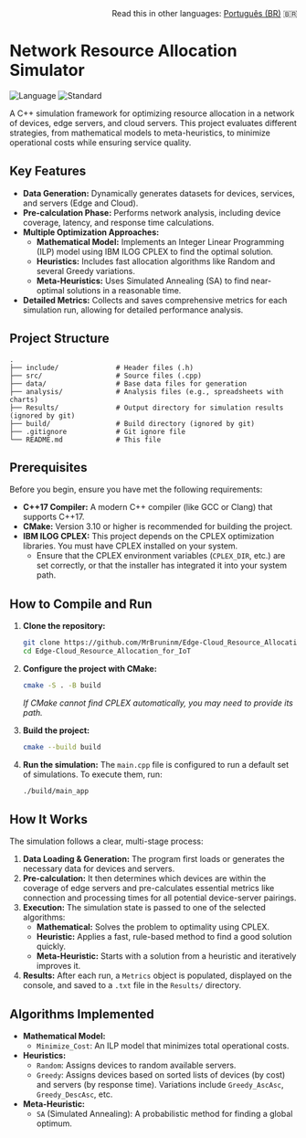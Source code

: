 <div align="right">
Read this in other languages: <a href="README-pt-br.md">Português (BR)</a> 🇧🇷
</div>

# Network Resource Allocation Simulator

![Language](https://img.shields.io/badge/Language-C%2B%2B-blue.svg)
![Standard](https://img.shields.io/badge/C%2B%2B-17-blue.svg)

A C++ simulation framework for optimizing resource allocation in a network of devices, edge servers, and cloud servers. This project evaluates different strategies, from mathematical models to meta-heuristics, to minimize operational costs while ensuring service quality.

## Key Features

-   **Data Generation:** Dynamically generates datasets for devices, services, and servers (Edge and Cloud).
-   **Pre-calculation Phase:** Performs network analysis, including device coverage, latency, and response time calculations.
-   **Multiple Optimization Approaches:**
    -   **Mathematical Model:** Implements an Integer Linear Programming (ILP) model using IBM ILOG CPLEX to find the optimal solution.
    -   **Heuristics:** Includes fast allocation algorithms like Random and several Greedy variations.
    -   **Meta-Heuristics:** Uses Simulated Annealing (SA) to find near-optimal solutions in a reasonable time.
-   **Detailed Metrics:** Collects and saves comprehensive metrics for each simulation run, allowing for detailed performance analysis.

## Project Structure

```
.
├── include/              # Header files (.h)
├── src/                  # Source files (.cpp)
├── data/                 # Base data files for generation
├── analysis/             # Analysis files (e.g., spreadsheets with charts)
├── Results/              # Output directory for simulation results (ignored by git)
├── build/                # Build directory (ignored by git)
├── .gitignore            # Git ignore file
└── README.md             # This file
```

## Prerequisites

Before you begin, ensure you have met the following requirements:

* **C++17 Compiler:** A modern C++ compiler (like GCC or Clang) that supports C++17.
* **CMake:** Version 3.10 or higher is recommended for building the project.
* **IBM ILOG CPLEX:** This project depends on the CPLEX optimization libraries. You must have CPLEX installed on your system.
    * Ensure that the CPLEX environment variables (`CPLEX_DIR`, etc.) are set correctly, or that the installer has integrated it into your system path.

## How to Compile and Run

1.  **Clone the repository:**
    ```bash
    git clone https://github.com/MrBruninm/Edge-Cloud_Resource_Allocation_for_IoT.git
    cd Edge-Cloud_Resource_Allocation_for_IoT
    ```

2.  **Configure the project with CMake:**
    ```bash
    cmake -S . -B build
    ```
    *If CMake cannot find CPLEX automatically, you may need to provide its path.*

3.  **Build the project:**
    ```bash
    cmake --build build
    ```

4.  **Run the simulation:**
    The `main.cpp` file is configured to run a default set of simulations. To execute them, run:
    ```bash
    ./build/main_app
    ```

## How It Works

The simulation follows a clear, multi-stage process:

1.  **Data Loading & Generation:** The program first loads or generates the necessary data for devices and servers.
2.  **Pre-calculation:** It then determines which devices are within the coverage of edge servers and pre-calculates essential metrics like connection and processing times for all potential device-server pairings.
3.  **Execution:** The simulation state is passed to one of the selected algorithms:
    * **Mathematical:** Solves the problem to optimality using CPLEX.
    * **Heuristic:** Applies a fast, rule-based method to find a good solution quickly.
    * **Meta-Heuristic:** Starts with a solution from a heuristic and iteratively improves it.
4.  **Results:** After each run, a `Metrics` object is populated, displayed on the console, and saved to a `.txt` file in the `Results/` directory.

## Algorithms Implemented

-   **Mathematical Model:**
    -   `Minimize_Cost`: An ILP model that minimizes total operational costs.
-   **Heuristics:**
    -   `Random`: Assigns devices to random available servers.
    -   `Greedy`: Assigns devices based on sorted lists of devices (by cost) and servers (by response time). Variations include `Greedy_AscAsc`, `Greedy_DescAsc`, etc.
-   **Meta-Heuristic:**
    -   `SA` (Simulated Annealing): A probabilistic method for finding a global optimum.